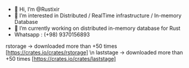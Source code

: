 - 👋 Hi, I’m @Rustixir
- 👀 I’m interested in Distributed / RealTime infrastructure / In-memory Database 
- 🌱 I’m currently working on distributed in-memory database for Rust
-    Whatsapp : (+98) 9370156893

rstorage  -> downloaded more than +50 times [https://crates.io/crates/rstorage] \n
laststage -> downloaded more than +50 times [https://crates.io/crates/laststage]



<!---
Rustixir/Rustixir is a ✨ special ✨ repository because its `README.md` (this file) appears on your GitHub profile.
You can click the Preview link to take a look at your changes.
--->
